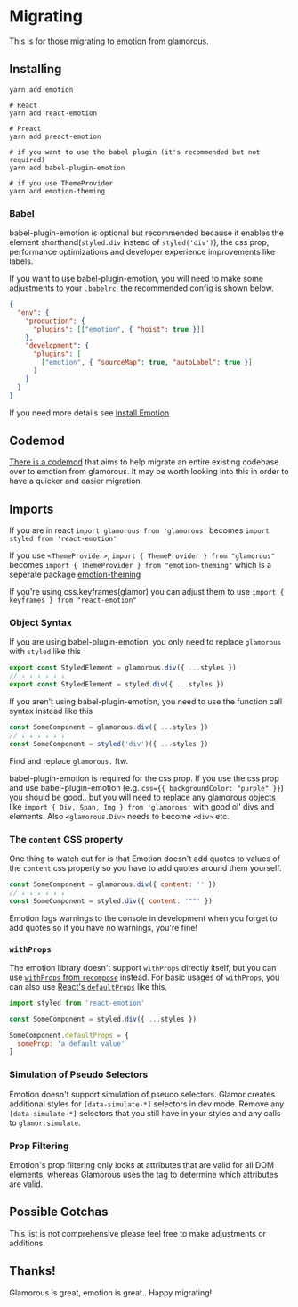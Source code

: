 # Migrating

This is for those migrating to [emotion](https://emotion.sh) from glamorous.

## Installing

```
yarn add emotion

# React
yarn add react-emotion

# Preact
yarn add preact-emotion

# if you want to use the babel plugin (it's recommended but not required)
yarn add babel-plugin-emotion

# if you use ThemeProvider
yarn add emotion-theming
```

### Babel
babel-plugin-emotion is optional but recommended because it enables the element shorthand(`styled.div` instead of `styled('div')`), the css prop, performance optimizations and developer experience improvements like labels.

If you want to use babel-plugin-emotion, you will need to make some adjustments to your `.babelrc`, the recommended config is shown below.
```json
{
  "env": {
    "production": {
      "plugins": [["emotion", { "hoist": true }]]
    },
    "development": {
      "plugins": [
        ["emotion", { "sourceMap": true, "autoLabel": true }]
      ]
    }
  }
}
```

If you need more details see [Install Emotion](https://emotion.sh/docs/install)

## Codemod
[There is a codemod](https://github.com/TejasQ/babel-plugin-glamorous-to-emotion) that aims to help migrate an entire existing codebase over to emotion from glamorous. It may be worth looking into this in order to have a quicker and easier migration.

## Imports

If you are in react `import glamorous from 'glamorous'` becomes `import styled from 'react-emotion'`

If you use `<ThemeProvider>`, `import { ThemeProvider } from "glamorous"` becomes `import { ThemeProvider } from "emotion-theming"` which is a seperate package [emotion-theming](https://github.com/emotion-js/emotion/tree/master/packages/emotion-theming)

If you're using css.keyframes(glamor) you can adjust them to use `import { keyframes } from "react-emotion"`

### Object Syntax

If you are using babel-plugin-emotion, you only need to replace `glamorous` with `styled` like this

```jsx
export const StyledElement = glamorous.div({ ...styles })
// ↓ ↓ ↓ ↓ ↓ ↓
export const StyledElement = styled.div({ ...styles })
```

If you aren't using babel-plugin-emotion, you need to use the function call syntax instead like this

```jsx
const SomeComponent = glamorous.div({ ...styles })
// ↓ ↓ ↓ ↓ ↓ ↓
const SomeComponent = styled('div')({ ...styles })
```


Find and replace `glamorous.` ftw.

babel-plugin-emotion is required for the css prop. If you use the css prop and use babel-plugin-emotion (e.g. `css={{ backgroundColor: "purple" }}`) you should be good.. but you will need to replace any glamorous objects like `import { Div, Span, Img } from 'glamorous'` with good ol' divs and elements. Also `<glamorous.Div>` needs to become `<div>` etc.

### The `content` CSS property

One thing to watch out for is that Emotion doesn't add quotes to values of the `content` css property so you have to add quotes around them yourself.
```jsx
const SomeComponent = glamorous.div({ content: '' })
// ↓ ↓ ↓ ↓ ↓ ↓
const SomeComponent = styled.div({ content: '""' })
```
Emotion logs warnings to the console in development when you forget to add quotes so if you have no warnings, you're fine!


### `withProps`

The emotion library doesn't support `withProps` directly itself, but you can use [`withProps` from `recompose`](https://github.com/emotion-js/emotion/blob/master/docs/with-props.md) instead. For basic usages of `withProps`, you can also use [React's `defaultProps`](https://reactjs.org/docs/react-component.html#defaultprops) like this.
```jsx
import styled from 'react-emotion'

const SomeComponent = styled.div({ ...styles })

SomeComponent.defaultProps = {
  someProp: 'a default value'
}

```

### Simulation of Pseudo Selectors

Emotion doesn't support simulation of pseudo selectors. Glamor creates additional styles for `[data-simulate-*]` selectors in dev mode. Remove any `[data-simulate-*]` selectors that you still have in your styles and any calls to `glamor.simulate`.

### Prop Filtering

Emotion's prop filtering only looks at attributes that are valid for all DOM elements, whereas Glamorous uses the tag to determine which attributes are valid. 

## Possible Gotchas

This list is not comprehensive please feel free to make adjustments or additions.

## Thanks!

Glamorous is great, emotion is great.. Happy migrating!
